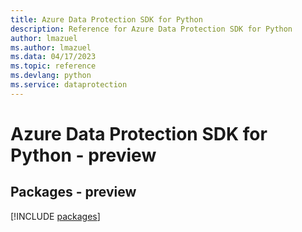 ```yaml
---
title: Azure Data Protection SDK for Python
description: Reference for Azure Data Protection SDK for Python
author: lmazuel
ms.author: lmazuel
ms.data: 04/17/2023
ms.topic: reference
ms.devlang: python
ms.service: dataprotection
---
```

# Azure Data Protection SDK for Python - preview
## Packages - preview
[!INCLUDE [packages](data-protection-index.md)]